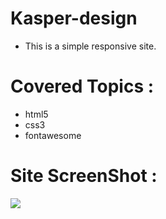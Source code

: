 # Kasper-design
- This is a simple responsive site.
# Covered Topics :
- html5
- css3
- fontawesome

# Site ScreenShot :
![](Kasper-Template-screenshot.png)
